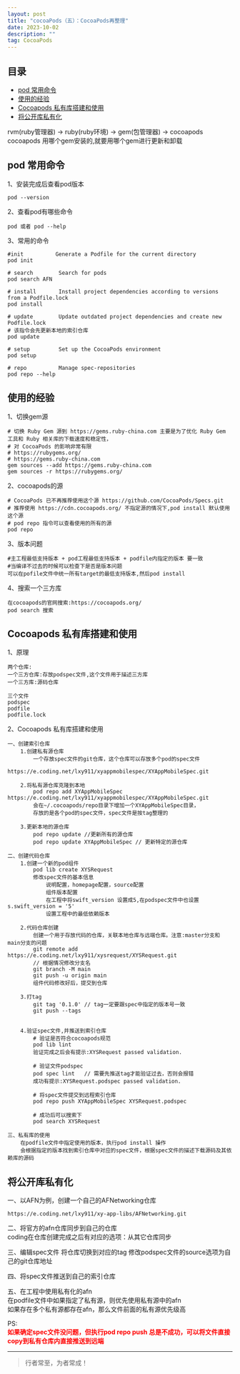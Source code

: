 ```yaml
---
layout: post
title: "cocoaPods（五）：CocoaPods再整理"
date: 2023-10-02
description: ""
tag: CocoaPods
--- 
```





## 目录
* [pod 常用命令](#content1)
* [使用的经验](#content2)
* [Cocoapods 私有库搭建和使用](#content3)
* [将公开库私有化](#content4)




rvm(ruby管理器) -> ruby(ruby环境) -> gem(包管理器) -> cocoapods <br>
cocoapods 用哪个gem安装的,就要用哪个gem进行更新和卸载


<!-- ************************************************ -->
## <a id="content1"></a> pod 常用命令

1、安装完成后查看pod版本
```
pod --version
```

2、查看pod有哪些命令
```
pod 或者 pod --help
```

3、常用的命令
```
#init          Generate a Podfile for the current directory
pod init

# search        Search for pods
pod search AFN

# install       Install project dependencies according to versions from a Podfile.lock
pod install 

# update        Update outdated project dependencies and create new Podfile.lock
# 该指令会先更新本地的索引仓库
pod update

# setup         Set up the CocoaPods environment
pod setup

# repo          Manage spec-repositories
pod repo --help
```


<!-- ************************************************ -->
## <a id="content2"></a> 使用的经验


1、切换gem源
```
# 切换 Ruby Gem 源到 https://gems.ruby-china.com 主要是为了优化 Ruby Gem 工具和 Ruby 相关库的下载速度和稳定性，
# 对 CocoaPods 的影响非常有限
# https://rubygems.org/
# https://gems.ruby-china.com
gem sources --add https://gems.ruby-china.com
gem sources -r https://rubygems.org/
```

2、cocoapods的源
```
# CocoaPods 已不再推荐使用这个源 https://github.com/CocoaPods/Specs.git
# 推荐使用 https://cdn.cocoapods.org/ 不指定源的情况下,pod install 默认使用这个源
# pod repo 指令可以查看使用的所有的源
pod repo 
```


3、版本问题
```
#主工程最低支持版本 + pod工程最低支持版本 + podfile内指定的版本 要一致
#当编译不过去的时候可以检查下是否是版本问题
可以在pofile文件中统一所有target的最低支持版本,然后pod install
```


4、搜索一个三方库
```
在cocoapods的官网搜索:https://cocoapods.org/
pod search 搜索
```

<!-- ************************************************ -->
## <a id="content3"></a> Cocoapods 私有库搭建和使用



1、原理
```
两个仓库:
一个三方仓库:存放podspec文件,这个文件用于描述三方库
一个三方库:源码仓库

三个文件
podspec
podfile
podfile.lock
```


2、Cocoapods 私有库搭建和使用
```
一、创建索引仓库
    1.创建私有源仓库
        一个存放spec文件的git仓库，这个仓库可以存放多个pod的spec文件
        https://e.coding.net/lxy911/xyappmobilespec/XYAppMobileSpec.git

    2.将私有源仓库克隆到本地
        pod repo add XYAppMobileSpec https://e.coding.net/lxy911/xyappmobilespec/XYAppMobileSpec.git
        会在~/.cocoapods/repo目录下增加一个XYAppMobileSpec目录，
        存放的是各个pod的spec文件，spec文件是按tag整理的
        
    3.更新本地的源仓库
        pod repo update //更新所有的源仓库
        pod repo update XYAppMobileSpec // 更新特定的源仓库
      
二、创建代码仓库
    1.创建一个新的pod组件
        pod lib create XYSRequest
        修改spec文件的基本信息
            说明配置，homepage配置，source配置
            组件版本配置
            在工程中将swift_version 设置成5,在podspec文件中也设置s.swift_version = '5'
            设置工程中的最低依赖版本

    2.代码仓库创建
        创建一个用于存放代码的仓库，关联本地仓库与远端仓库。注意:master分支和main分支的问题
        git remote add https://e.coding.net/lxy911/xysrequest/XYSRequest.git
        // 根据情况修改分支名
        git branch -M main
        git push -u origin main
        组件代码修改好后，提交到仓库

    3.打tag
        git tag '0.1.0' // tag一定要跟spec中指定的版本号一致
        git push --tags


    4.验证spec文件,并推送到索引仓库
        # 验证是否符合cocoapods规范
        pod lib lint
        验证完成之后会有提示:XYSRequest passed validation.

        # 验证文件podspec
        pod spec lint   // 需要先推送tag才能验证过去，否则会报错
        成功有提示:XYSRequest.podspec passed validation.

        # 将spec文件提交到远程索引仓库
        pod repo push XYAppMobileSpec XYSRequest.podspec

        # 成功后可以搜索下
        pod search XYSRequest

三、私有库的使用
    在podfile文件中指定使用的版本，执行pod install 操作
    会根据指定的版本找到索引仓库中对应的spec文件，根据spec文件的描述下载源码及其依赖库的源码
```



<!-- ************************************************ -->
## <a id="content4"></a> 将公开库私有化

一、以AFN为例，创建一个自己的AFNetworking仓库
```
https://e.coding.net/lxy911/xy-app-libs/AFNetworking.git
```

二、将官方的afn仓库同步到自己的仓库<br>
coding在仓库创建完成之后有对应的选项：从其它仓库同步


三、编辑spec文件
将仓库切换到对应的tag
修改podspec文件的source选项为自己的git仓库地址

四、将spec文件推送到自己的索引仓库

五、在工程中使用私有化的afn<br>
在podfile文件中如果指定了私有源，则优先使用私有源中的afn<br>
如果存在多个私有源都存在afn，那么文件前面的私有源优先级高<br>

PS:<br>
<span style="color:red;font-weight:bold;">如果确定spec文件没问题，但执行pod repo push 总是不成功，可以将文件直接copy到私有仓库内直接推送到远端</span>

----------
>  行者常至，为者常成！



